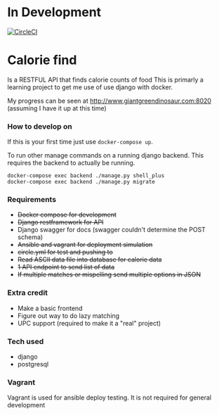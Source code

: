 # In Development
[![CircleCI](https://circleci.com/gh/banjocat/calorie-find/tree/master.svg?style=svg)](https://circleci.com/gh/banjocat/calorie-find/tree/master)

# Calorie find 
Is a RESTFUL API that finds calorie counts of food
This is primarly a learning project to get me use of use django with docker.

My progress can be seen at http://www.giantgreendinosaur.com:8020 (assuming I have it up at this time)

### How to develop on
If this is your first time just use `docker-compose up`. 

To run other manage commands on a running django backend. This requires the backend to actually be running.
```
docker-compose exec backend ./manage.py shell_plus
docker-compose exec backend ./manage.py migrate
```

### Requirements
* ~~Docker compose for development~~
* ~~Django restframework for API~~
* Django swagger for docs (swagger couldn't determine the POST schema)
* ~~Ansible and vagrant for deployment simulation~~
* ~~circle.yml for test and pushing to~~
* ~~Read ASCII data file into database for calorie data~~
* ~~1 API endpoint to send list of data~~
* ~~If multiple matches or mispelling send multiple options in JSON~~

### Extra credit
* Make a basic frontend
* Figure out way to do lazy matching
* UPC support (required to make it a "real" project)

### Tech used
* django
* postgresql


### Vagrant
Vagrant is used for ansible deploy testing. It is not required for general development

